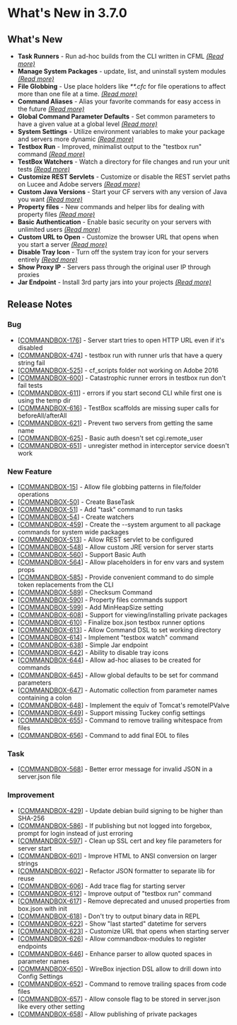 # What's New in 3.7.0

## What's New

* **Task Runners** - Run ad-hoc builds from the CLI written in CFML [_(Read more)_](https://commandbox.ortusbooks.com/content/task-runners.html)
* **Manage System Packages** - update, list, and uninstall system modules [_(Read more)_](https://commandbox.ortusbooks.com/content/packages/installing_packages/system-modules.html)
* **File Globbing** - Use place holders like _\*\*.cfc_ for file operations to affect more than one file at a time. [_(Read more)_](https://commandbox.ortusbooks.com/content/usage/parameters/globbing-patterns.html)
* **Command Aliases** - Alias your favorite commands for easy access in the future [_(Read more)_](https://commandbox.ortusbooks.com/content/usage/execution/ad-hoc-command-aliases.html)
* **Global Command Parameter Defaults** - Set common parameters to have a given value at a global level [_(Read more)_](https://commandbox.ortusbooks.com/content/usage/execution/default-command-parameters.html)
* **System Settings** - Utilize environment variables to make your package and servers more dynamic [_(Read more)_](https://commandbox.ortusbooks.com/content/usage/execution/system-settings.html)
* **Testbox Run** - Improved, minimalist output to the "testbox run" command [_(Read more)_](https://commandbox.ortusbooks.com/content/testbox-integration/test-runner.html)
* **TestBox Watchers** - Watch a directory for file changes and run your unit tests [_(Read more)_](https://commandbox.ortusbooks.com/content/testbox-integration/test-watcher.html)
* **Customize REST Servlets** - Customize or disable the REST servlet paths on Lucee and Adobe servers [_(Read more)_](https://commandbox.ortusbooks.com/content/embedded_server/rest-servlet.html)
* **Custom Java Versions** - Start your CF servers with any version of Java you want [_(Read more)_](https://commandbox.ortusbooks.com/content/embedded_server/custom-java-version.html)
* **Property files** - New commands and helper libs for dealing with property files [_(Read more)_](https://commandbox.ortusbooks.com/content/task-runners/property-files.html)
* **Basic Authentication** - Enable basic security on your servers with unlimited users [_(Read more)_](https://commandbox.ortusbooks.com/content/embedded_server/basic-authentication.html)
* **Custom URL to Open** - Customize the browser URL that opens when you start a server [_(Read more)_](https://commandbox.ortusbooks.com/content/embedded_server/server_port_and_host.html#customize-url-that-opens-for-server)
* **Disable Tray Icon** - Turn off the system tray icon for your servers entirely [_(Read more)_](https://commandbox.ortusbooks.com/content/embedded_server/embedded_server.html#disable-the-tray-icon)
* **Show Proxy IP** - Servers pass through the original user IP through proxies
* **Jar Endpoint** - Install 3rd party jars into your projects [_(Read more)_](https://commandbox.ortusbooks.com/content/packages/endpoints/jar-via-http.html)

## Release Notes

### Bug

* \[[COMMANDBOX-176](https://ortussolutions.atlassian.net/browse/COMMANDBOX-176)] - Server start tries to open HTTP URL even if it's disabled
* \[[COMMANDBOX-474](https://ortussolutions.atlassian.net/browse/COMMANDBOX-474)] - testbox run with runner urls that have a query string fail
* \[[COMMANDBOX-525](https://ortussolutions.atlassian.net/browse/COMMANDBOX-525)] - cf\_scripts folder not working on Adobe 2016
* \[[COMMANDBOX-600](https://ortussolutions.atlassian.net/browse/COMMANDBOX-600)] - Catastrophic runner errors in testbox run don't fail tests
* \[[COMMANDBOX-611](https://ortussolutions.atlassian.net/browse/COMMANDBOX-611)] - errors if you start second CLI while first one is using the temp dir
* \[[COMMANDBOX-616](https://ortussolutions.atlassian.net/browse/COMMANDBOX-616)] - TestBox scaffolds are missing super calls for beforeAll/afterAll
* \[[COMMANDBOX-621](https://ortussolutions.atlassian.net/browse/COMMANDBOX-621)] - Prevent two servers from getting the same name
* \[[COMMANDBOX-625](https://ortussolutions.atlassian.net/browse/COMMANDBOX-625)] - Basic auth doesn't set cgi.remote\_user
* \[[COMMANDBOX-651](https://ortussolutions.atlassian.net/browse/COMMANDBOX-651)] - unregister method in interceptor service doesn't work

### New Feature

* \[[COMMANDBOX-15](https://ortussolutions.atlassian.net/browse/COMMANDBOX-15)] - Allow file globbing patterns in file/folder operations
* \[[COMMANDBOX-50](https://ortussolutions.atlassian.net/browse/COMMANDBOX-50)] - Create BaseTask
* \[[COMMANDBOX-51](https://ortussolutions.atlassian.net/browse/COMMANDBOX-51)] - Add "task" command to run tasks
* \[[COMMANDBOX-54](https://ortussolutions.atlassian.net/browse/COMMANDBOX-54)] - Create watchers
* \[[COMMANDBOX-459](https://ortussolutions.atlassian.net/browse/COMMANDBOX-459)] - Create the --system argument to all package commands for system wide packages
* \[[COMMANDBOX-513](https://ortussolutions.atlassian.net/browse/COMMANDBOX-513)] - Allow REST servlet to be configured
* \[[COMMANDBOX-548](https://ortussolutions.atlassian.net/browse/COMMANDBOX-548)] - Allow custom JRE version for server starts
* \[[COMMANDBOX-560](https://ortussolutions.atlassian.net/browse/COMMANDBOX-560)] - Support Basic Auth
* \[[COMMANDBOX-564](https://ortussolutions.atlassian.net/browse/COMMANDBOX-564)] - Allow placeholders in for env vars and system props
* \[[COMMANDBOX-585](https://ortussolutions.atlassian.net/browse/COMMANDBOX-585)] - Provide convenient command to do simple token replacements from the CLI
* \[[COMMANDBOX-589](https://ortussolutions.atlassian.net/browse/COMMANDBOX-589)] - Checksum Command
* \[[COMMANDBOX-590](https://ortussolutions.atlassian.net/browse/COMMANDBOX-590)] - Property files commands support
* \[[COMMANDBOX-599](https://ortussolutions.atlassian.net/browse/COMMANDBOX-599)] - Add MinHeapSize setting
* \[[COMMANDBOX-608](https://ortussolutions.atlassian.net/browse/COMMANDBOX-608)] - Support for viewing/installing private packages
* \[[COMMANDBOX-610](https://ortussolutions.atlassian.net/browse/COMMANDBOX-610)] - Finalize box.json testbox runner options
* \[[COMMANDBOX-613](https://ortussolutions.atlassian.net/browse/COMMANDBOX-613)] - Allow Command DSL to set working directory
* \[[COMMANDBOX-614](https://ortussolutions.atlassian.net/browse/COMMANDBOX-614)] - Implement "testbox watch" command
* \[[COMMANDBOX-638](https://ortussolutions.atlassian.net/browse/COMMANDBOX-638)] - Simple Jar endpoint
* \[[COMMANDBOX-642](https://ortussolutions.atlassian.net/browse/COMMANDBOX-642)] - Ability to disable tray icons
* \[[COMMANDBOX-644](https://ortussolutions.atlassian.net/browse/COMMANDBOX-644)] - Allow ad-hoc aliases to be created for commands
* \[[COMMANDBOX-645](https://ortussolutions.atlassian.net/browse/COMMANDBOX-645)] - Allow global defaults to be set for command parameters
* \[[COMMANDBOX-647](https://ortussolutions.atlassian.net/browse/COMMANDBOX-647)] - Automatic collection from parameter names containing a colon
* \[[COMMANDBOX-648](https://ortussolutions.atlassian.net/browse/COMMANDBOX-648)] - Implement the equiv of Tomcat's remoteIPValve
* \[[COMMANDBOX-649](https://ortussolutions.atlassian.net/browse/COMMANDBOX-649)] - Support missing Tuckey config settings
* \[[COMMANDBOX-655](https://ortussolutions.atlassian.net/browse/COMMANDBOX-655)] - Command to remove trailing whitespace from files
* \[[COMMANDBOX-656](https://ortussolutions.atlassian.net/browse/COMMANDBOX-656)] - Command to add final EOL to files

### Task

* \[[COMMANDBOX-568](https://ortussolutions.atlassian.net/browse/COMMANDBOX-568)] - Better error message for invalid JSON in a server.json file

### Improvement

* \[[COMMANDBOX-429](https://ortussolutions.atlassian.net/browse/COMMANDBOX-429)] - Update debian build signing to be higher than SHA-256
* \[[COMMANDBOX-586](https://ortussolutions.atlassian.net/browse/COMMANDBOX-586)] - If publishing but not logged into forgebox, prompt for login instead of just erroring
* \[[COMMANDBOX-597](https://ortussolutions.atlassian.net/browse/COMMANDBOX-597)] - Clean up SSL cert and key file parameters for server start
* \[[COMMANDBOX-601](https://ortussolutions.atlassian.net/browse/COMMANDBOX-601)] - Improve HTML to ANSI conversion on larger strings
* \[[COMMANDBOX-602](https://ortussolutions.atlassian.net/browse/COMMANDBOX-602)] - Refactor JSON formatter to separate lib for reuse
* \[[COMMANDBOX-606](https://ortussolutions.atlassian.net/browse/COMMANDBOX-606)] - Add trace flag for starting server
* \[[COMMANDBOX-612](https://ortussolutions.atlassian.net/browse/COMMANDBOX-612)] - Improve output of "testbox run" command
* \[[COMMANDBOX-617](https://ortussolutions.atlassian.net/browse/COMMANDBOX-617)] - Remove deprecated and unused properties from box.json with init
* \[[COMMANDBOX-618](https://ortussolutions.atlassian.net/browse/COMMANDBOX-618)] - Don't try to output binary data in REPL
* \[[COMMANDBOX-622](https://ortussolutions.atlassian.net/browse/COMMANDBOX-622)] - Show "last started" datetime for servers
* \[[COMMANDBOX-623](https://ortussolutions.atlassian.net/browse/COMMANDBOX-623)] - Customize URL that opens when starting server
* \[[COMMANDBOX-626](https://ortussolutions.atlassian.net/browse/COMMANDBOX-626)] - Allow commandbox-modules to register endpoints
* \[[COMMANDBOX-646](https://ortussolutions.atlassian.net/browse/COMMANDBOX-646)] - Enhance parser to allow quoted spaces in parameter names
* \[[COMMANDBOX-650](https://ortussolutions.atlassian.net/browse/COMMANDBOX-650)] - WireBox injection DSL allow to drill down into Config Settings
* \[[COMMANDBOX-652](https://ortussolutions.atlassian.net/browse/COMMANDBOX-652)] - Command to remove trailing spaces from code files
* \[[COMMANDBOX-657](https://ortussolutions.atlassian.net/browse/COMMANDBOX-657)] - Allow console flag to be stored in server.json like every other setting
* \[[COMMANDBOX-658](https://ortussolutions.atlassian.net/browse/COMMANDBOX-658)] - Allow publishing of private packages
